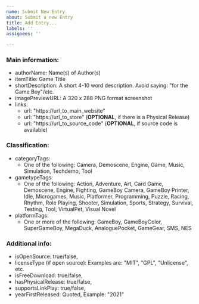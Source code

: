 ```yaml
---
name: Submit New Entry
about: Submit a new Entry
title: Add Entry...
labels: ''
assignees: ''

---
```


### Main information:
- authorName: Name(s) of Author(s)
- itemTitle: Game Title
- shortDescription: A short 4-10 word description. Avoid saying: "for the Game Boy"/etc.
- imagePreviewURL: A 320 x 288 PNG format screenshot
- links:
  - url: "https://url_to_main_website"
  - url: "https://url_to_store"              (**OPTIONAL**, if there is a Physical Release)
  - url: "https://url_to_source_code" (**OPTIONAL**, if source code is available)

### Classification:
- categoryTags:
  - One of the following: Camera, Demoscene, Engine, Game, Music, Simulation, Techdemo, Tool
- gametypeTags: 
  - One of the following: Action, Adventure, Art, Card Game, Demoscene, Engine, Fighting, GameBoy Camera, GameBoy Printer, Idle, Microgames, Music, Platformer, Programming, Puzzle, Racing, Rhythm, Role Playing, Shooter, Simulation, Sports, Strategy, Survival, Testing, Tool, VirtualPet, Visual Novel
- platformTags:
  - One or more of the following: GameBoy, GameBoyColor, SuperGameBoy, MegaDuck, AnaloguePocket, GameGear, SMS, NES

### Additional info:
- isOpenSource: true/false,
- licenseType (if open source):  Examples are: "MIT", "GPL", "Unlicense", etc.
- isFreeDownload: true/false,
- hasPhysicalRelease: true/false,
- supportsLinkPlay: true/false,
- yearFirstReleased: Quoted, Example: "2021"
